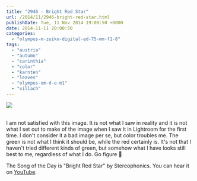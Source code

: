 ```yaml
---
title: "2946 - Bright Red Star"
url: /2014/11/2946-bright-red-star.html
publishDate: Tue, 11 Nov 2014 19:00:50 +0000
date: 2014-11-11 20:00:50
categories: 
  - "olympus-m-zuiko-digital-ed-75-mm-f1-8"
tags: 
  - "austria"
  - "autumn"
  - "carinthia"
  - "color"
  - "karnten"
  - "leaves"
  - "olympus-om-d-e-m1"
  - "villach"
---
```

<div class="container">
<div class="center"><a target="_blank" href="https://d25zfm9zpd7gm5.cloudfront.net/1200x1200/2014/20141018_091055_lr.jpg"><img src="https://d25zfm9zpd7gm5.cloudfront.net/0600x0600/2014/20141018_091055_lr.jpg" /></a></div>
</div>
<br />

I am not satisfied with this image. It is not what I saw in reality and it is not what I set out to make of the image when I saw it in Lightroom for the first time. I don't consider it a bad image per se, but color troubles me. The green is not what I think it should be, while the red certainly is. It's not that I haven't tried different kinds of green, but somehow what I have looks still best to me, regardless of what I do. Go figure 🙂

The Song of the Day is "Bright Red Star" by Stereophonics. You can hear it on <a href="https://www.youtube.com/watch?v=ME_vyVNx5AE" target="_blank">YouTube</a>.

